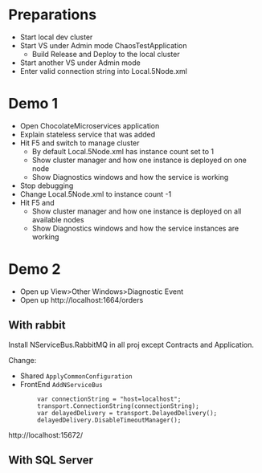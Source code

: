 # Preparations

- Start local dev cluster
- Start VS under Admin mode ChaosTestApplication
  - Build Release and Deploy to the local cluster
- Start another VS under Admin mode
- Enter valid connection string into Local.5Node.xml

# Demo 1

- Open ChocolateMicroservices application
- Explain stateless service that was added
- Hit F5 and switch to manage cluster
  - By default Local.5Node.xml has instance count set to 1
  - Show cluster manager and how one instance is deployed on one node
  - Show Diagnostics windows and how the service is working
- Stop debugging
- Change Local.5Node.xml to instance count -1
- Hit F5 and 
  - Show cluster manager and how one instance is deployed on all available nodes
  - Show Diagnostics windows and how the service instances are working

# Demo 2

- Open up View>Other Windows>Diagnostic Event
- Open up http://localhost:1664/orders

## With rabbit

Install NServiceBus.RabbitMQ in all proj except Contracts and Application.

Change:

- Shared `ApplyCommonConfiguration`
- FrontEnd `AddNServiceBus`

```
        var connectionString = "host=localhost";
        transport.ConnectionString(connectionString);
        var delayedDelivery = transport.DelayedDelivery();
        delayedDelivery.DisableTimeoutManager();
```

http://localhost:15672/

## With SQL Server